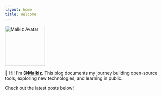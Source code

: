 ```yaml
---
layout: home
title: Welcome
---
```


<img src="/malkiz.png" alt="Malkiz Avatar" width="128" height="128">

👋 Hi! I'm [**@Malkiz**](https://github.com/Malkiz).
This blog documents my journey building open-source tools, exploring new technologies, and learning in public.

Check out the latest posts below!

